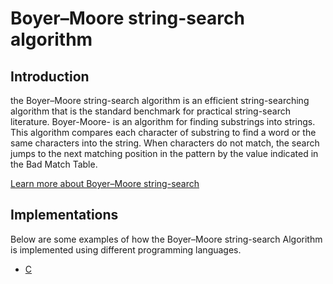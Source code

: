 # Boyer–Moore string-search algorithm

## Introduction

the Boyer–Moore string-search algorithm is an efficient string-searching algorithm that is
the standard benchmark for practical string-search literature. Boyer-Moore- is an algorithm 
for finding substrings into strings. This algorithm compares each character of substring to 
find a word or the same characters into the string. When characters do not match, the search
jumps to the next matching position in the pattern by the value indicated in the Bad Match
Table.

[Learn more about Boyer–Moore string-search](https://www.geeksforgeeks.org/boyer-moore-algorithm-for-pattern-searching/)

## Implementations

Below are some examples of how the Boyer–Moore string-search Algorithm is implemented 
using different programming languages.

- [C](https://github.com/pasindumadusanka95/FOSSALGO/blob/master/algorithms/ar-bmss/c/boyermoore.c)
